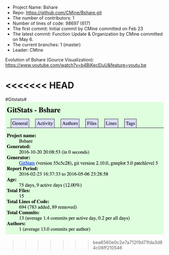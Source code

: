 


- Project Name: Bshare
- Repo: https://github.com/CMine/Bshare.git
- The number of contributors: 1
- Number of lines of code: 98697 (617)
- The first commit: Initial commit by CMine committed on Feb 23
- The latest commit: Function Update & Organization by CMine committed on May 6.
- The current branches: 1 (master)
- Leader: CMine

Evolution of Bshare (Gource Visualization): https://www.youtube.com/watch?v=b4BiKecEluU&feature=youtu.be

<<<<<<< HEAD
=======
#Gitstats#
![Regex](./1.png)
>>>>>>> bea6560e0c2e7a712f9d71fda3d84c06ff210546
